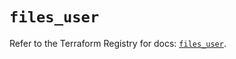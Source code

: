 # `files_user`

Refer to the Terraform Registry for docs: [`files_user`](https://registry.terraform.io/providers/files-com/files/0.1.365/docs/resources/user).
